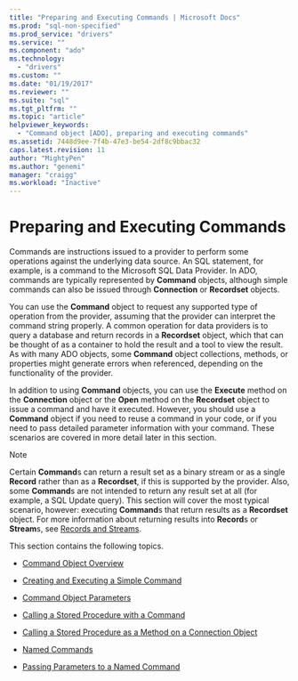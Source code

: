 ```yaml
---
title: "Preparing and Executing Commands | Microsoft Docs"
ms.prod: "sql-non-specified"
ms.prod_service: "drivers"
ms.service: ""
ms.component: "ado"
ms.technology:
  - "drivers"
ms.custom: ""
ms.date: "01/19/2017"
ms.reviewer: ""
ms.suite: "sql"
ms.tgt_pltfrm: ""
ms.topic: "article"
helpviewer_keywords: 
  - "Command object [ADO], preparing and executing commands"
ms.assetid: 7448d9ee-7f4b-47e3-be54-2df8c9bbac32
caps.latest.revision: 11
author: "MightyPen"
ms.author: "genemi"
manager: "craigg"
ms.workload: "Inactive"
---
```

# Preparing and Executing Commands
Commands are instructions issued to a provider to perform some operations against the underlying data source. An SQL statement, for example, is a command to the Microsoft SQL Data Provider. In ADO, commands are typically represented by **Command** objects, although simple commands can also be issued through **Connection** or **Recordset** objects.  
  
 You can use the **Command** object to request any supported type of operation from the provider, assuming that the provider can interpret the command string properly. A common operation for data providers is to query a database and return records in a **Recordset** object, which that can be thought of as a container to hold the result and a tool to view the result. As with many ADO objects, some **Command** object collections, methods, or properties might generate errors when referenced, depending on the functionality of the provider.  
  
 In addition to using **Command** objects, you can use the **Execute** method on the **Connection** object or the **Open** method on the **Recordset** object to issue a command and have it executed. However, you should use a **Command** object if you need to reuse a command in your code, or if you need to pass detailed parameter information with your command. These scenarios are covered in more detail later in this section.  
  
> [!NOTE]
>  Certain **Command**s can return a result set as a binary stream or as a single **Record** rather than as a **Recordset**, if this is supported by the provider. Also, some **Command**s are not intended to return any result set at all (for example, a SQL Update query). This section will cover the most typical scenario, however: executing **Command**s that return results as a **Recordset** object. For more information about returning results into **Record**s or **Stream**s, see [Records and Streams](../../../ado/guide/data/records-and-streams.md).  
  
 This section contains the following topics.  
  
-   [Command Object Overview](../../../ado/guide/data/command-object-overview.md)  
  
-   [Creating and Executing a Simple Command](../../../ado/guide/data/creating-and-executing-a-simple-command.md)  
  
-   [Command Object Parameters](../../../ado/guide/data/command-object-parameters.md)  
  
-   [Calling a Stored Procedure with a Command](../../../ado/guide/data/calling-a-stored-procedure-with-a-command.md)  
  
-   [Calling a Stored Procedure as a Method on a Connection Object](../../../ado/guide/data/calling-a-stored-procedure-as-a-method-on-a-connection-object.md)  
  
-   [Named Commands](../../../ado/guide/data/named-commands.md)  
  
-   [Passing Parameters to a Named Command](../../../ado/guide/data/passing-parameters-to-a-named-command.md)
